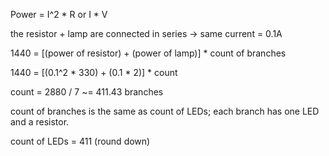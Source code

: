 Power = I^2 * R or I * V

the resistor + lamp are connected in series -> same current = 0.1A

1440 = [(power of resistor) + (power of lamp)] * count of branches

1440 = [(0.1^2 * 330) + (0.1 * 2)] * count

count = 2880 / 7 ~= 411.43 branches

count of branches is the same as count of LEDs; each branch has one LED and a resistor.

count of LEDs = 411 (round down)
